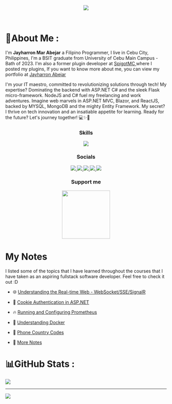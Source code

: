 <p align="center">
  <a href="https://jayharronabejar.vercel.app">
    <img src="https://jh-github-profiler.vercel.app/jaymar/profile-top" />
  </a>
</p>

<br />

# 💫About Me :
I'm <b>Jayharron Mar Abejar</b> a Filipino Programmer, I live in Cebu City, Philippines, I'm a BSIT graduate from University of Cebu Main Campus - Bath of 2023. I'm also a former plugin developer at [SpigotMC ](https://www.spigotmc.org/resources/authors/1073076/) where I posted my plugins, If you want to know more about me, you can view my portfolio at [Jayharron Abejar](https://jayharronabejar.vercel.app/) 

I'm your IT maestro, committed to revolutionizing solutions through tech! My expertise? Dominating the backend with ASP.NET C# and the sleek Flask micro-framework. NodeJS and C# fuel my freelancing and work adventures. Imagine web marvels in ASP.NET MVC, Blazor, and ReactJS, backed by MYSQL, MongoDB and the mighty Entity Framework. My secret? I thrive on tech innovation and an insatiable appetite for learning. Ready for the future? Let's journey together! 💻✨🚀

<p align="center">
  <h3 align="center">Skills</h3>
</p>
<p align="center">
  <a href="https://skillicons.dev">
    <img src="https://skillicons.dev/icons?i=java,php,python,js,cs,c,cpp,git,html,css,react,vite,tailwind,nodejs,express,mongodb,mysql,flask,dotnet,arduino,docker,figma,rabbitmq,azure,vite&perline=10" />
  </a>
</p>


<p align="center">
  <h3 align="center">Socials</h3>
</p>

<p align="center">
  <a href="https://facebook.com/Jerron.Abejar">
    <img src="https://img.shields.io/badge/Facebook-%231877F2.svg?logo=Facebook&logoColor=white" />
  </a>
  <a href="https://instagram.com/jerron_mar">
    <img src="https://img.shields.io/badge/Instagram-%23E4405F.svg?logo=Instagram&logoColor=white" />
  </a>
  <a href="https://linkedin.com/in/jayharron-mar-abejar-b414a9169">
    <img src="https://img.shields.io/badge/LinkedIn-%230077B5.svg?logo=linkedin&logoColor=white" />
  </a>
  <a href="https://youtube.com/c/jaymar921">
    <img src="https://img.shields.io/badge/YouTube-%23FF0000.svg?logo=YouTube&logoColor=white" />
  </a>
  <a href="https://jayharronabejar.vercel.app">
    <img src="https://img.shields.io/badge/Portfolio-%23FFAA00.svg?logo=GoogleChrome&logoColor=white" />
  </a>
</p>

<p align="center">
  <h3 align="center">Support me</h3>
</p>

<p align="center">
  <a href="https://www.buymeacoffee.com/jaymar921"><img src="https://cdn.buymeacoffee.com/buttons/v2/default-yellow.png" width="150"/></a>
</p>



# My Notes
I listed some of the topics that I have learned throughout the courses that I have taken as an aspiring fullstack software developer. Feel free to check it out :D

- 🌐 [Understanding the Real-time Web - WebSocket/SSE/SignalR](https://github.com/jaymar921/Notes/blob/main/SignalR.md)
- 🍪 [Cookie Authentication in ASP.NET](https://github.com/jaymar921/Notes/blob/main/AspNetCookieAuth.md)
- 🔥 [Running and Configuring Prometheus](https://github.com/jaymar921/Notes/blob/main/Running%20and%20Configuring%20Prometheus.md)
- 🐋 [Understanding Docker](https://github.com/jaymar921/Notes/blob/main/Understanding%20Dockerfile.md)
- 📱 [Phone Country Codes](https://github.com/jaymar921/Notes/blob/main/Phone%20Country%20Codes.md)

- 📓 [More Notes](https://github.com/jaymar921/Notes)


# 📊GitHub Stats :
<a href="http://www.github.com/jaymar921"><img src="https://github-readme-streak-stats.herokuapp.com/?user=jaymar921&stroke=ffffff&background=1c1917&ring=facc15&fire=facc15&currStreakNum=ffffff&currStreakLabel=facc15&sideNums=ffffff&sideLabels=ffffff&dates=ffffff&hide_border=true" /></a>


---
[![](https://visitcount.itsvg.in/api?id=jaymar921&icon=0&color=1)](https://visitcount.itsvg.in)
